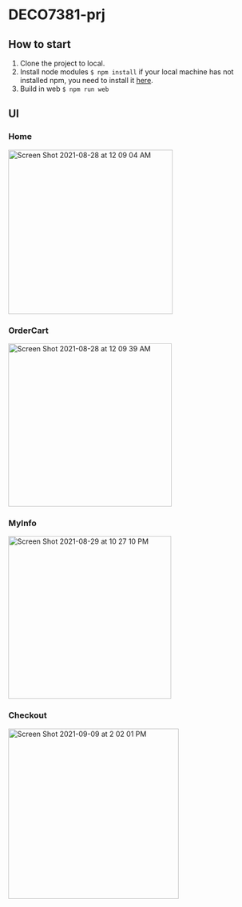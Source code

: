 # DECO7381-prj

## How to start

1.  Clone the project to local.
2.  Install node modules
`$ npm install`
if your local machine has not installed npm, you need to install it [here](https://nodejs.org/en/download/ "here").
3. Build in web
`$ npm run web`

## UI
### Home
<img width="329" alt="Screen Shot 2021-08-28 at 12 09 04 AM" src="https://user-images.githubusercontent.com/61411023/131157001-68768af5-f4c8-483c-98f8-af285eb61c49.png">

### OrderCart
<img width="327" alt="Screen Shot 2021-08-28 at 12 09 39 AM" src="https://user-images.githubusercontent.com/61411023/131157102-efc6e2be-1dbe-4e76-991f-911fbc468a28.png">

### MyInfo
<img width="326" alt="Screen Shot 2021-08-29 at 10 27 10 PM" src="https://user-images.githubusercontent.com/61411023/131254788-fdbb26da-a68e-40f6-acb4-72280e8dc124.png">

### Checkout
<img width="341" alt="Screen Shot 2021-09-09 at 2 02 01 PM" src="https://user-images.githubusercontent.com/61411023/132631624-dad8cee4-3bf0-45c4-8d5a-6fdde98c8a02.png">


